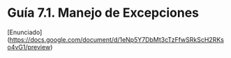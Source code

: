 # Guía 7.1. Manejo de Excepciones

[Enunciado] (https://docs.google.com/document/d/1eNp5Y7DbMt3cTzFfwSRkScH2RKso4vG1/preview)
